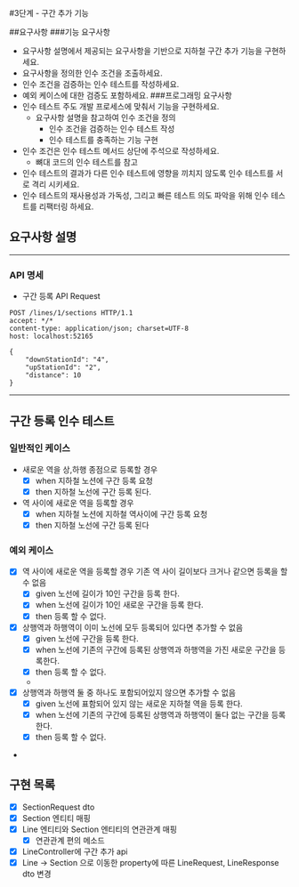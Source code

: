 #3단계 - 구간 추가 기능

##요구사항
###기능 요구사항
- 요구사항 설명에서 제공되는 요구사항을 기반으로 지하철 구간 추가 기능을 구현하세요.
- 요구사항을 정의한 인수 조건을 조출하세요.
- 인수 조건을 검증하는 인수 테스트를 작성하세요.
- 예외 케이스에 대한 검증도 포함하세요.
###프로그래밍 요구사항
- 인수 테스트 주도 개발 프로세스에 맞춰서 기능을 구현하세요.
  - 요구사항 설명을 참고하여 인수 조건을 정의
    - 인수 조건을 검증하는 인수 테스트 작성 
    - 인수 테스트를 충족하는 기능 구현 
- 인수 조건은 인수 테스트 메서드 상단에 주석으로 작성하세요. 
    - 뼈대 코드의 인수 테스트를 참고 
- 인수 테스트의 결과가 다른 인수 테스트에 영향을 끼치지 않도록 인수 테스트를 서로 격리 시키세요.
- 인수 테스트의 재사용성과 가독성, 그리고 빠른 테스트 의도 파악을 위해 인수 테스트를 리팩터링 하세요.


## 요구사항 설명

---
### API 명세
- 구간 등록 API Request
```http
POST /lines/1/sections HTTP/1.1
accept: */*
content-type: application/json; charset=UTF-8
host: localhost:52165

{
    "downStationId": "4",
    "upStationId": "2",
    "distance": 10
}
```
---
## 구간 등록 인수 테스트

### 일반적인 케이스
  - 새로운 역을 상,하행 종점으로 등록할 경우
    - [x] when 지하철 노션에 구간 등록 요청
    - [x] then 지하철 노선에 구간 등록 된다.
    
  - 역 사이에 새로운 역을 등록할 경우
    - [x] when 지하철 노션에 지하철 역사이에 구간 등록 요청
    - [x] then 지하철 노선에 구간 등록 된다

### 예외 케이스
  - [x] 역 사이에 새로운 역을 등록할 경우 기존 역 사이 길이보다 크거나 같으면 등록을 할 수 없음
      - [x] given 노선에 길이가 10인 구간을 등록 한다.
      - [x] when 노선에 길이가 10인 새로운 구간을 등록 한다.
      - [x] then 등록 할 수 없다.
  
  - [x] 상행역과 하행역이 이미 노선에 모두 등록되어 있다면 추가할 수 없음
    - [x] given 노선에 구간을 등록 한다.
    - [x] when 노선에 기존의 구간에 등록된 상행역과 하행역을 가진 새로운 구간을 등록한다.
    - [x] then 등록 할 수 없다.
    - 
  - [x] 상행역과 하행역 둘 중 하나도 포함되어있지 않으면 추가할 수 없음
    - [x] given 노선에 표함되어 있지 않는 새로운 지하철 역을 등록 한다.
    - [x] when 노선에 기존의 구간에 등록된 상행역과 하행역이 둘다 없는 구간을 등록한다.
    - [x] then 등록 할 수 없다.
  - 

## 구현 목록
- [x] SectionRequest dto
- [x] Section 엔티티 매핑
- [x] Line 엔티티와  Section 엔티티의 연관관계 매핑
  - [x] 연관관계 편의 메소드
- [x] LineController에 구간 추가 api 
- [x] Line -> Section 으로 이동한 property에 따른 LineRequest, LineResponse dto 변경
